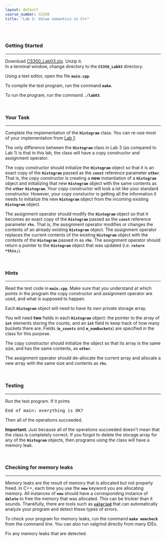 ```yaml
---
layout: default
course_number: CS350
title: "Lab 3: Value semantics in C++"
---
```



<br>

### Getting Started

--- --- --- --- --- --- --- --- --- --- --- --- --- --- --- --- --- --- --- --- --- --- --- ---

Download [CS350_Lab03.zip](CS350_Lab03.zip).  Unzip it.  
In a terminal window, change directory to the **```CS350_Lab03```** directory.

Using a text editor, open the file **```main.cpp```**.

To compile the test program, run the command **```make```**.

To run the program, run the command **```./lab03```**.



<br>

### Your Task

--- --- --- --- --- --- --- --- --- --- --- --- --- --- --- --- --- --- --- --- --- --- --- ---

Complete the implementation of the **```Histogram```** class.
You can re-use most of your implementation from [Lab 1](lab01.html).

The only difference between the **```Histogram```** class in Lab 3 (as compared to Lab 1) is that in this lab, the class 
will have a copy constructor and assignment operator.

The copy constructor should initialize the **```Histogram```** object so that it is an exact copy of the 
**```Histogram```** passed as the **```const```** reference parameter **```other```**.  That is, the copy
constructor is creating a **new** instantiation of a **```Histogram```** object and initializing that new
**```Histogram```** object with the same contents as the **```other```** **```Histogram```**. Your copy
constructor will look a lot like your standard constructor. However, your copy constuctor is getting all the 
information it needs to initialize the new **```Histogram```** object from the incoming existing **```Histogram```** object.

The assignment operator should modify the **```Histogram```** object so that it becomes an exact copy of the 
**```Histogram```** passed as the **```const```** reference parameter **```rhs```**.  That is, the assignment
operator modifies or changes the contents of an already existing **```Histogram```** object. The assignment
operator replaces the current contents of the existing **```Histogram```** object with the contents of the 
**```Histogram```** passed in as **```rhs```**.  The assignment operator should return a pointer to the 
**```Histogram```** object that was updated (i.e. **```return *this;```**).



<br>

### Hints

--- --- --- --- --- --- --- --- --- --- --- --- --- --- --- --- --- --- --- --- --- --- --- ---

Read the test code in **```main.cpp```**.  Make sure that you understand at which points in the program the copy 
constructor and assignment operator are used, and what is supposed to happen.

Each **```Histogram```** object will need to have its own private storage array.

You will need **two** fields in each **```Histogram```** object: the pointer to the array of **```int```** elements 
storing the counts, and an **```int```** field to keep track of how many buckets there are.  Fields 
(**```m_counts```** and **```m_numBuckets```**) are specified in the class for this purpose.

The copy constructor should initialize the object so that its array is
the same size, and has the same contents, as **```other```**.

The assignment operator should de-allocate the current array and allocate a new array with the same size and contents 
as **```rhs```**.



<br>

### Testing

--- --- --- --- --- --- --- --- --- --- --- --- --- --- --- --- --- --- --- --- --- --- --- ---

Run the test program.  If it prints

<pre>
End of main: everything is OK?
</pre>

Then all of the operations succeeded.

**Important**: Just because all of the operations succeeded doesn't mean that the class is completely correct.  If you 
forgot to delete the storage array for any of the **```Histogram```** objects, then programs using the class will have 
a memory leak.



<br>
    
### Checking for memory leaks
    
--- --- --- --- --- --- --- --- --- --- --- --- --- --- --- --- --- --- --- --- --- --- --- ---
    
Memory leaks are the result of memory that is allocated but not properly freed.  In C++, each
time you use the **```new```** keyword you are allocating memory.  All instances of **```new```** 
should have a corresponding instance of **```delete```** to free the memory that was allocated.
This can be trickier than it sounds. Thankfully, there are tools such as [**```valgrind```**](http://valgrind.org) 
that can automatically analyze your program and detect these types of errors.

To check your program for memory leaks, run the command **```make memcheck```** from the command line.
You can also run valgrind directly from many IDEs.

Fix any memory leaks that are detected.
